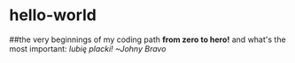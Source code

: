 # hello-world

##the very beginnings of my coding path
**from zero to hero!**
and what's the most important:
*lubię placki!*
*~Johny Bravo*
